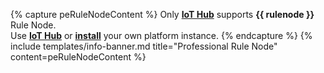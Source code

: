 {% capture peRuleNodeContent %}
Only [**IoT Hub**](/products/thingsboard-pe/) supports **{{ rulenode }}** Rule Node.<br>
Use [**IoT Hub**](https://thingsboard.cloud/signup) or [**install**](/docs/user-guide/install/pe/installation-options/) your own platform instance.
{% endcapture %}
{% include templates/info-banner.md title="Professional Rule Node" content=peRuleNodeContent %}
